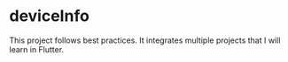 # deviceInfo
This project follows best practices. It integrates multiple projects that I will learn in Flutter.
